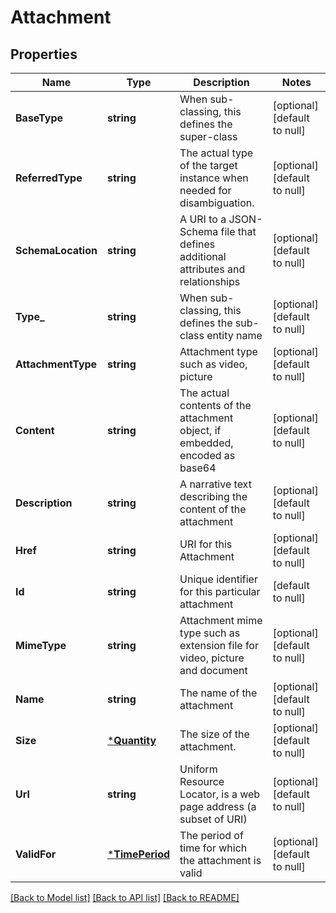 # Attachment

## Properties
Name | Type | Description | Notes
------------ | ------------- | ------------- | -------------
**BaseType** | **string** | When sub-classing, this defines the super-class | [optional] [default to null]
**ReferredType** | **string** | The actual type of the target instance when needed for disambiguation. | [optional] [default to null]
**SchemaLocation** | **string** | A URI to a JSON-Schema file that defines additional attributes and relationships | [optional] [default to null]
**Type_** | **string** | When sub-classing, this defines the sub-class entity name | [optional] [default to null]
**AttachmentType** | **string** | Attachment type such as video, picture | [optional] [default to null]
**Content** | **string** | The actual contents of the attachment object, if embedded, encoded as base64 | [optional] [default to null]
**Description** | **string** | A narrative text describing the content of the attachment | [optional] [default to null]
**Href** | **string** | URI for this Attachment | [optional] [default to null]
**Id** | **string** | Unique identifier for this particular attachment | [default to null]
**MimeType** | **string** | Attachment mime type such as extension file for video, picture and document | [optional] [default to null]
**Name** | **string** | The name of the attachment | [optional] [default to null]
**Size** | [***Quantity**](Quantity.md) | The size of the attachment. | [optional] [default to null]
**Url** | **string** | Uniform Resource Locator, is a web page address (a subset of URI) | [optional] [default to null]
**ValidFor** | [***TimePeriod**](TimePeriod.md) | The period of time for which the attachment is valid | [optional] [default to null]

[[Back to Model list]](../README.md#documentation-for-models) [[Back to API list]](../README.md#documentation-for-api-endpoints) [[Back to README]](../README.md)


